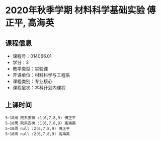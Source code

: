 # 2020年秋季学期 材料科学基础实验 傅正平, 高海英






## 课程信息

- 课程号：014066.01
- 学分：3
- 教学类型：实验课
- 开课单位：材料科学与工程系
- 课程类别：专业核心
- 课程层次：本科计划内课程

## 上课时间

```
5~18周 院系安排 :1(6,7,8,9) 傅正平
5~18周 院系安排 :1(6,7,8,9) 高海英
5~18周 null :2(6,7,8,9) 傅正平
5~18周 null :2(6,7,8,9) 高海英
```

